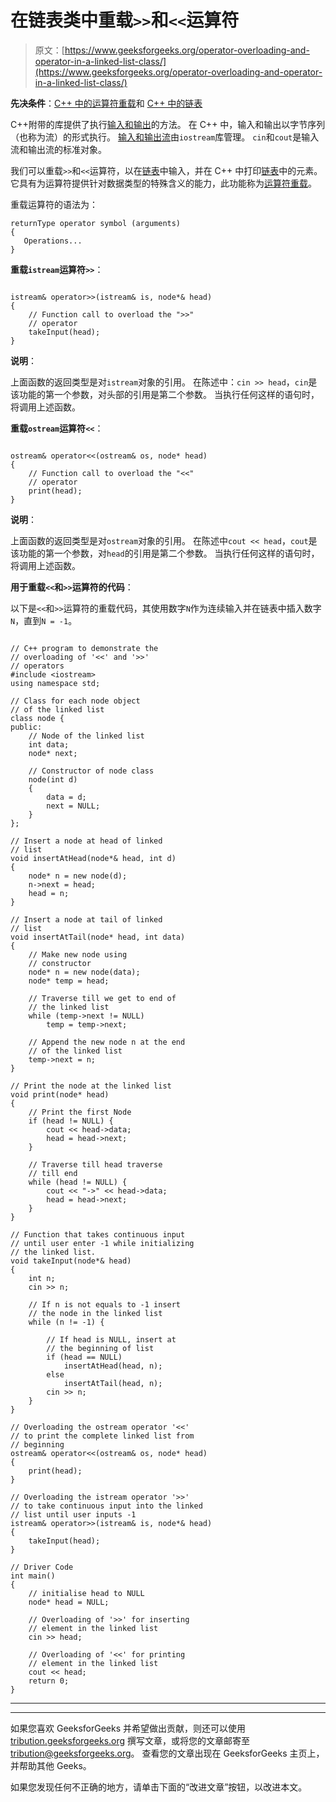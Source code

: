 # 在链表类中重载`>>`和`<<`运算符

> 原文：[https://www.geeksforgeeks.org/operator-overloading-and-operator-in-a-linked-list-class/](https://www.geeksforgeeks.org/operator-overloading-and-operator-in-a-linked-list-class/)



**先决条件**：[C++ 中的运算符重载](https://www.geeksforgeeks.org/operator-overloading-c/)和 [C++ 中的链表](https://www.geeksforgeeks.org/linked-list-set-1-introduction/)

C++附带的库提供了执行[输入和输出](https://www.geeksforgeeks.org/basic-input-output-c/)的方法。 在 C++ 中，输入和输出以字节序列（也称为流）的形式执行。 [输入和输出流](https://www.geeksforgeeks.org/basic-input-output-c/)由`iostream`库管理。 `cin`和`cout`是输入流和输出流的标准对象。

我们可以重载`>>`和`<<`运算符，以在[链表](http://www.geeksforgeeks.org/data-structures/linked-list/)中输入，并在 C++ 中打印[链表](http://www.geeksforgeeks.org/data-structures/linked-list/)中的元素。 它具有为运算符提供针对数据类型的特殊含义的能力，此功能称为[运算符重载](http://www.geeksforgeeks.org/operator-overloading-c/)。

重载运算符的语法为：

```
returnType operator symbol (arguments)
{
   Operations...
} 

```

**重载`istream`运算符`>>`**：

```

istream& operator>>(istream& is, node*& head) 
{ 
    // Function call to overload the ">>" 
    // operator 
    takeInput(head); 
} 

```

**说明**：

上面函数的返回类型是对`istream`对象的引用。 在陈述中：`cin >> head`，`cin`是该功能的第一个参数，对头部的引用是第二个参数。 当执行任何这样的语句时，将调用上述函数。

**重载`ostream`运算符`<<`**：

```

ostream& operator<<(ostream& os, node* head) 
{ 
    // Function call to overload the "<<" 
    // operator 
    print(head); 
} 

```

**说明**：

上面函数的返回类型是对`ostream`对象的引用。 在陈述中`cout << head`，`cout`是该功能的第一个参数，对`head`的引用是第二个参数。 当执行任何这样的语句时，将调用上述函数。

**用于重载`<<`和`>>`运算符的代码**：

以下是`<<`和`>>`运算符的重载代码，其使用数字`N`作为连续输入并在链表中插入数字`N`，直到`N = -1`。

```

// C++ program to demonstrate the 
// overloading of '<<' and '>>' 
// operators 
#include <iostream> 
using namespace std; 

// Class for each node object 
// of the linked list 
class node { 
public: 
    // Node of the linked list 
    int data; 
    node* next; 

    // Constructor of node class 
    node(int d) 
    { 
        data = d; 
        next = NULL; 
    } 
}; 

// Insert a node at head of linked 
// list 
void insertAtHead(node*& head, int d) 
{ 
    node* n = new node(d); 
    n->next = head; 
    head = n; 
} 

// Insert a node at tail of linked 
// list 
void insertAtTail(node* head, int data) 
{ 
    // Make new node using 
    // constructor 
    node* n = new node(data); 
    node* temp = head; 

    // Traverse till we get to end of 
    // the linked list 
    while (temp->next != NULL) 
        temp = temp->next; 

    // Append the new node n at the end 
    // of the linked list 
    temp->next = n; 
} 

// Print the node at the linked list 
void print(node* head) 
{ 
    // Print the first Node 
    if (head != NULL) { 
        cout << head->data; 
        head = head->next; 
    } 

    // Traverse till head traverse 
    // till end 
    while (head != NULL) { 
        cout << "->" << head->data; 
        head = head->next; 
    } 
} 

// Function that takes continuous input 
// until user enter -1 while initializing 
// the linked list. 
void takeInput(node*& head) 
{ 
    int n; 
    cin >> n; 

    // If n is not equals to -1 insert 
    // the node in the linked list 
    while (n != -1) { 

        // If head is NULL, insert at 
        // the beginning of list 
        if (head == NULL) 
            insertAtHead(head, n); 
        else
            insertAtTail(head, n); 
        cin >> n; 
    } 
} 

// Overloading the ostream operator '<<' 
// to print the complete linked list from 
// beginning 
ostream& operator<<(ostream& os, node* head) 
{ 
    print(head); 
} 

// Overloading the istream operator '>>' 
// to take continuous input into the linked 
// list until user inputs -1 
istream& operator>>(istream& is, node*& head) 
{ 
    takeInput(head); 
} 

// Driver Code 
int main() 
{ 
    // initialise head to NULL 
    node* head = NULL; 

    // Overloading of '>>' for inserting 
    // element in the linked list 
    cin >> head; 

    // Overloading of '<<' for printing 
    // element in the linked list 
    cout << head; 
    return 0; 
} 

```



* * *

* * *

如果您喜欢 GeeksforGeeks 并希望做出贡献，则还可以使用 [tribution.geeksforgeeks.org](https://contribute.geeksforgeeks.org/) 撰写文章，或将您的文章邮寄至 tribution@geeksforgeeks.org。 查看您的文章出现在 GeeksforGeeks 主页上，并帮助其他 Geeks。

如果您发现任何不正确的地方，请单击下面的“改进文章”按钮，以改进本文。